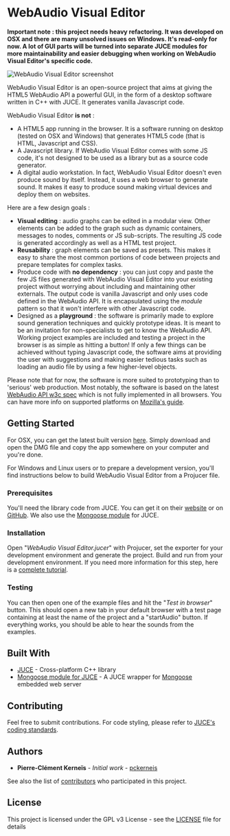 # WebAudio Visual Editor

**Important note : this project needs heavy refactoring. It was developed on OSX and there are many unsolved issues on Windows. It's read-only for now. A lot of GUI parts will be turned into separate JUCE modules for more maintainability and easier debugging when working on WebAudio Visual Editor's specific code.**

![WebAudio Visual Editor screenshot](/docs/images/screenshot01.png)

WebAudio Visual Editor is an open-source project that aims at giving the HTML5 WebAudio API a powerful GUI, in the form of a desktop software written in C++ with JUCE. It generates vanilla Javascript code.

WebAudio Visual Editor **is not** :
* A HTML5 app running in the browser. It is a software running on desktop (tested on OSX and Windows) that generates HTML5 code (that is HTML, Javascript and CSS).
* A Javascript library. If WebAudio Visual Editor comes with some JS code, it's not designed to be used as a library but as a source code generator.
* A digital audio workstation. In fact, WebAudio Visual Editor doesn't even produce sound by itself. Instead, it uses a web browser to generate sound. It makes it easy to produce sound making virtual devices and deploy them on websites.

Here are a few design goals :
* **Visual editing** : audio graphs can be edited in a modular view. Other elements can be added to the graph such as dynamic containers, messages to nodes, comments or JS sub-scripts. The resulting JS code is generated accordingly as well as a HTML test project.
* **Reusability** : graph elements can be saved as presets. This makes it easy to share the most common portions of code between projects and prepare templates for complex tasks.
* Produce code with **no dependency** : you can just copy and paste the few JS files generated with WebAudio Visual Editor into your existing project without worrying about including and maintaining other externals. The output code is vanilla Javascript and only uses code defined in the WebAudio API. It is encapsulated using the _module_ pattern so that it won't interfere with other Javascript code.
* Designed as a **playground** : the software is primarily made to explore sound generation techniques and quickly prototype ideas. It is meant to be an invitation for non-specialists to get to know the WebAudio API. Working project examples are included and testing a project in the browser is as simple as hitting a button! If only a few things can be achieved without typing Javascript code, the software aims at providing the user with suggestions and making easier tedious tasks such as loading an audio file by using a few higher-level objects.

Please note that for now, the software is more suited to prototyping than to 'serious' web production. Most notably, the software is based on the latest [WebAudio API w3c spec](https://www.w3.org/TR/webaudio/) which is not fully implemented in all browsers. You can have more info on supported platforms on [Mozilla's guide](https://developer.mozilla.org/en-US/docs/Web/API/Web_Audio_API).

## Getting Started

For OSX, you can get the latest built version [here](https://pckerneis.com/upload/WebAudioVisualEditor_0.0.1_OSX.dmg). Simply download and open the DMG file and copy the app somewhere on your computer and you're done.

For Windows and Linux users or to prepare a development version, you'll find instructions below to build WebAudio Visual Editor from a Projucer file.

### Prerequisites

You'll need the library code from JUCE. You can get it on their [website](https://shop.juce.com/get-juce) or on [GitHub](https://github.com/WeAreROLI/JUCE). We also use the [Mongoose module](https://github.com/cpenny42/juce_mongoose) for JUCE.

### Installation

Open "_WebAudio Visual Editor.jucer_" with Projucer, set the exporter for your development environment and generate the project. Build and run from your development environment. If you need more information for this step, here is a [complete tutorial](https://docs.juce.com/master/tutorial_new_projucer_project.html).

### Testing

You can then open one of the example files and hit the "_Test in browser_" button. This should open a new tab in your default browser with a test page containing at least the name of the project and a "startAudio" button. If everything works, you should be able to hear the sounds from the examples.

## Built With

* [JUCE](https://juce.com/) - Cross-platform C++ library
* [Mongoose module for JUCE](https://github.com/cpenny42/juce_mongoose) - A JUCE wrapper for [Mongoose](https://github.com/cesanta/mongoose) embedded web server

## Contributing

Feel free to submit contributions. For code styling, please refer to [JUCE's coding standards](https://juce.com/discover/stories/coding-standards).

## Authors

* **Pierre-Clément Kerneïs** - *Initial work* - [pckerneis](https://github.com/pckerneis)

See also the list of [contributors](https://github.com/pckerneis/WebAudioVisualEditor/contributors) who participated in this project.

## License

This project is licensed under the GPL v3 License - see the [LICENSE](LICENSE) file for details
